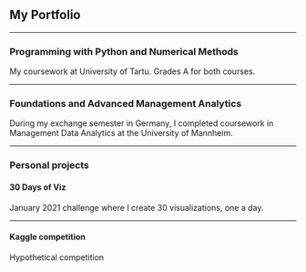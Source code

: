 ## My Portfolio

--- 

### Programming with Python and Numerical Methods
My coursework at University of Tartu. Grades A for both courses.

---

### Foundations and Advanced Management Analytics
During my exchange semester in Germany, I completed coursework in Management Data Analytics at the University of Mannheim.

---

### Personal projects

#### 30 Days of Viz
January 2021 challenge where I create 30 visualizations, one a day.

---

#### Kaggle competition 
Hypothetical competition
